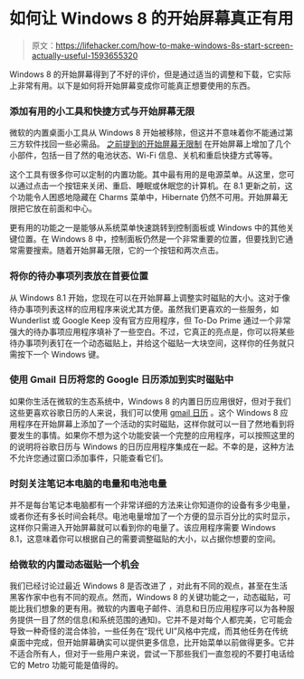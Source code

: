 # 如何让 Windows 8 的开始屏幕真正有用

> 原文：<https://lifehacker.com/how-to-make-windows-8s-start-screen-actually-useful-1593655320>

Windows 8 的开始屏幕得到了不好的评价，但是通过适当的调整和下载，它实际上非常有用。以下是如何将开始屏幕变成你可能真正想要使用的东西。



### 添加有用的小工具和快捷方式与开始屏幕无限

微软的内置桌面小工具从 Windows 8 开始被移除，但这并不意味着你不能通过第三方软件找回一些必需品。 [之前提到的开始屏幕无限制](https://lifehacker.com/start-screen-unlimited-puts-gadgets-on-windows-8-start-1552929659) 在开始屏幕上增加了几个小部件，包括一目了然的电池状态、Wi-Fi 信息、关机和重启快捷方式等等。

这个工具有很多你可以定制的内置功能。其中最有用的是电源菜单。从这里，您可以通过点击一个按钮来关闭、重启、睡眠或休眠您的计算机。在 8.1 更新之前，这个功能令人困惑地隐藏在 Charms 菜单中，Hibernate 仍然不可用。开始屏幕无限把它放在前面和中心。

更有用的功能之一是能够从系统菜单快速跳转到控制面板或 Windows 中的其他关键位置。在 Windows 8 中，控制面板仍然是一个非常重要的位置，但要找到它通常需要搜索。随着开始屏幕无限，它的一个按钮和两次点击。

### 将你的待办事项列表放在首要位置

从 Windows 8.1 开始，您现在可以在开始屏幕上调整实时磁贴的大小。这对于像待办事项列表这样的应用程序来说尤其方便。虽然我们更喜欢的一些服务，如 Wunderlist 或 Google Keep 没有官方应用程序，但 To-Do Prime 通过一个非常强大的待办事项应用程序填补了一些空白。不过，它真正的亮点是，你可以将某些待办事项列表钉在一个动态磁贴上，并给这个磁贴一大块空间，这样你的任务就只需按下一个 Windows 键。

### 使用 Gmail 日历将您的 Google 日历添加到实时磁贴中

如果你生活在微软的生态系统中，Windows 8 的内置日历应用很好，但对于我们这些更喜欢谷歌日历的人来说，我们可以使用 [gmail 日历](http://apps.microsoft.com/windows/en-in/app/gmail-calendar/434a71b4-9f02-4e73-a5c7-c0eeeac63e7a) 。这个 Windows 8 应用程序在开始屏幕上添加了一个活动的实时磁贴，这样你就可以一目了然地看到将要发生的事情。如果你不想为这个功能安装一个完整的应用程序，可以按照这里的的说明将谷歌日历与 Windows 的日历应用程序集成在一起。不幸的是，这种方法不允许您通过窗口添加事件，只能查看它们。

### 时刻关注笔记本电脑的电量和电池电量

并不是每台笔记本电脑都有一个非常详细的方法来让你知道你的设备有多少电量，或者你还有多长时间会耗尽。电池电量增加了一个方便的显示百分比的实时显示，这样你只需进入开始屏幕就可以看到你的电量了。该应用程序需要 Windows 8.1，这意味着你可以根据自己的需要调整磁贴的大小，以占据你想要的空间。

### 给微软的内置动态磁贴一个机会

我们已经讨论过最近 Windows 8 是否改进了 ，对此有不同的观点，甚至在生活黑客作家中也有不同的观点。然而，Windows 8 的关键功能之一，动态磁贴，可能比我们想象的更有用。微软的内置电子邮件、消息和日历应用程序可以为各种服务提供一目了然的信息(和系统范围的通知)。它并不是对每个人都完美，它可能会导致一种奇怪的混合体验，一些任务在“现代 UI”风格中完成，而其他任务在传统桌面中完成，但开始屏幕确实可以提供更多信息，比开始菜单以前做得更多。它并不适合所有人，但对于一些用户来说，尝试一下那些我们一直忽视的不要打电话给它的 Metro 功能可能是值得的。